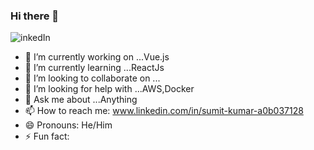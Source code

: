 ### Hi there 👋
![inkedIn](http://url/to/img.png)

- 🔭 I’m currently working on ...Vue.js
- 🌱 I’m currently learning ...ReactJs
- 👯 I’m looking to collaborate on ...
- 🤔 I’m looking for help with ...AWS,Docker
- 💬 Ask me about ...Anything
- 📫 How to reach me: www.linkedin.com/in/sumit-kumar-a0b037128
- 😄 Pronouns: He/Him
- ⚡ Fun fact: 

